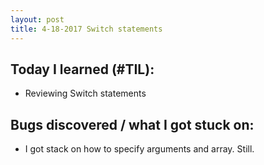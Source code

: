 ```yaml
---
layout: post
title: 4-18-2017 Switch statements
---
```



## Today I learned (#TIL):

- Reviewing Switch statements


## Bugs discovered / what I got stuck on:

- I got stack on how to specify arguments and array. Still.





